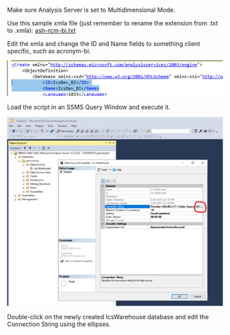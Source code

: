 Make sure Analysis Server is set to Multidimensional Mode.

Use this sample xmla file (just remember to rename the extension from .txt to .xmla): [ash-rcm-bi.txt](/.attachments/ash-rcm-bi-25248558-917b-4b9d-a10c-a6f0c8e85552.txt)

Edit the xmla and change the ID and Name fields to something client specific, such as acronym-bi.

![image.png](/.attachments/image-1044061b-2823-45c3-8fca-d77a8fb5d6c6.png)

Load the script in an SSMS Query Window and execute it.

![image.png](/.attachments/image-6f0ee4f2-68d7-440a-a8ba-c65aa8f7f6f0.png)

Double-click on the newly created IcsWarehouse database and edit the Connection String using the ellipses.

